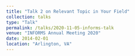 ```yaml
---
title: "Talk 2 on Relevant Topic in Your Field"
collection: talks
type: "Talk"
permalink: /talks/2020-11-05-informs-talk
venue: "INFORMS Annual Meeting 2020"
date: 2014-02-01
location: "Arlington, VA"
---
```



